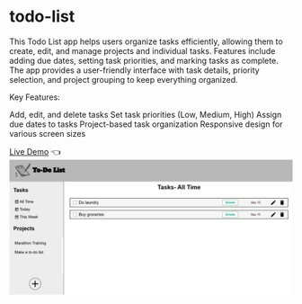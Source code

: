 # todo-list
This Todo List app helps users organize tasks efficiently, allowing them to create, edit, and manage projects and individual tasks. Features include adding due dates, setting task priorities, and marking tasks as complete. The app provides a user-friendly interface with task details, priority selection, and project grouping to keep everything organized.

Key Features:

Add, edit, and delete tasks
Set task priorities (Low, Medium, High)
Assign due dates to tasks
Project-based task organization
Responsive design for various screen sizes

[Live Demo](https://muhibk22.github.io/todo-list/) 👈
![alt text](image.png)